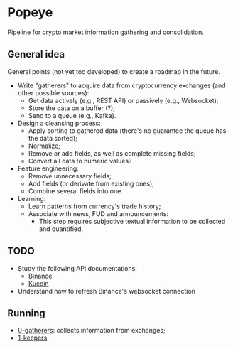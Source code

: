# Popeye

Pipeline for crypto market information gathering and consolidation.

## General idea

General points (not yet too developed) to create a roadmap in the future.

- Write "gatherers" to acquire data from cryptocurrency exchanges (and other possible sources):
    - Get data actively (e.g., REST API) or passively (e.g., Websocket);
    - Store the data on a buffer (?);
    - Send to a queue (e.g., Kafka).
- Design a cleansing process:
    - Apply sorting to gathered data (there's no guarantee the queue has the data sorted);
    - Normalize;
    - Remove or add fields, as well as complete missing fields;
    - Convert all data to numeric values?
- Feature engineering:
    - Remove unnecessary fields;
    - Add fields (or derivate from existing ones);
    - Combine several fields into one.
- Learning:
    - Learn patterns from currency's trade history;
    - Associate with news, FUD and announcements:
        - This step requires subjective textual information to be collected and quantified.

## TODO

- Study the following API documentations:
    - [Binance](https://github.com/binance-exchange/binance-official-api-docs)
    - [Kucoin](https://kucoinapidocs.docs.apiary.io/#)
- Understand how to refresh Binance's websocket connection

## Running

- [0-gatherers](/0-gatherers): collects information from exchanges;
- [1-keepers](/1-keepers)
